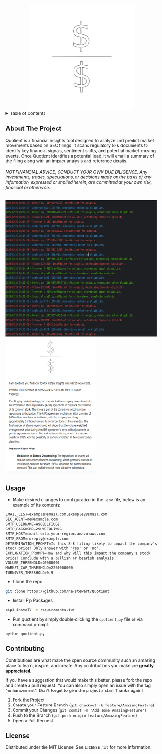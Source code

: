 <!-- Improved compatibility of back to top link: See: https://github.com/othneildrew/Best-README-Template/pull/73 -->
<!--
*** Thanks for checking out the Best-README-Template. If you have a suggestion
*** that would make this better, please fork the repo and create a pull request
*** or simply open an issue with the tag "enhancement".
*** Don't forget to give the project a star!
*** Thanks again! Now go create something AMAZING! :D
-->

<!-- PROJECT LOGO -->
<br />
<div align="center">
  <a>
    <img src="https://github.com/na-stewart/Quotient/blob/master/assets/logo.png" alt="Logo" width="350" height="350">
  </a>
</div>

<!-- TABLE OF CONTENTS -->
<details>
  <summary>Table of Contents</summary>
  <ol>
    <li><a href="#about-the-project">About The Project</a></li>
    <li><a href="#installation">Usage</a></li>
    <li><a href="#contributing">Contributing</a></li>
    <li><a href="#license">License</a></li>
  </ol>
</details>

<!-- ABOUT THE PROJECT -->
## About The Project

Quotient is a financial insights tool designed to analyze and predict market movements based on SEC filings.
It scans regulatory 8-K documents to identify key financial signals, sentiment shifts, and potential market-moving events. 
Once Quotient identifies a potential lead, it will email a summary of the filing along with an impact analysis and reference details.

<h6>NOT FINANCIAL ADVICE, CONDUCT YOUR OWN DUE DILIGENCE. Any investments, trades, speculations, or decisions made on 
the basis of any information, expressed or implied herein, are committed at your own risk, financial or otherwise.<h6>

<div>
  <img src="https://github.com/na-stewart/Quotient/blob/master/assets/preview2.PNG" alt="Image 2" width="500" height="450">
  <img src="https://github.com/na-stewart/Quotient/blob/master/assets/preview.PNG" alt="Image 1" width="300" height="450">
</div>

<!-- GETTING STARTED -->
## Usage

* Make desired changes to configuration in the `.env` file, below is an example of its contents:

```
EMAIL_LIST=example@email.com,example2@email.com
SEC_AGENT=me@example.com
SMTP_USERNAME=A98BBLFIUGE
SMTP_PASSWORD=29HWEFBLIWUG
SMTP_HOST=email-smtp.your-region.amazonaws.com
SMTP_FROM=noreply@example.com
DETERMINATION_PROMPT=Is this 8-K filing likely to impact the company's stock price? Only answer with 'yes' or 'no'.
EXPLANATION_PROMPT=How and why will this impact the company's stock price? Conclude with a bullish or bearish analysis.
VOLUME_THRESHOLD=20000000
MARKET_CAP_THRESHOLD=2260000000
TURNOVER_THRESHOLD=0.9
```

* Clone the repo
```sh
git clone https://github.com/na-stewart/Quotient
```

* Install Pip Packages
```sh
pip3 install -r requirements.txt
```

* Run quotient by simply double-clicking the `quotient.py` file or via command prompt.
```shell
python quotient.py
```

<!-- CONTRIBUTING -->
## Contributing

Contributions are what make the open source community such an amazing place to learn, inspire, and create. Any contributions you make are **greatly appreciated**.

If you have a suggestion that would make this better, please fork the repo and create a pull request. You can also simply open an issue with the tag "enhancement".
Don't forget to give the project a star! Thanks again!

1. Fork the Project
2. Create your Feature Branch (`git checkout -b feature/AmazingFeature`)
3. Commit your Changes (`git commit -m 'Add some AmazingFeature'`)
4. Push to the Branch (`git push origin feature/AmazingFeature`)
5. Open a Pull Request

<!-- LICENSE -->
## License

Distributed under the MIT License. See `LICENSE.txt` for more information.
